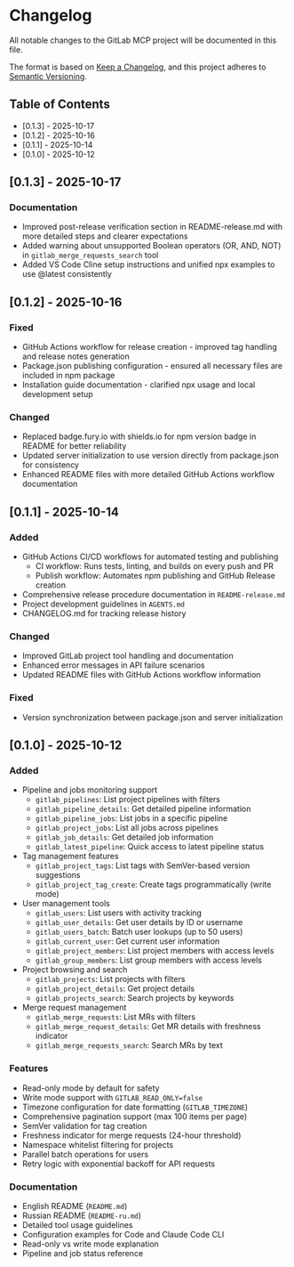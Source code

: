 # Changelog

All notable changes to the GitLab MCP project will be documented in this file.

The format is based on [Keep a Changelog](https://keepachangelog.com/en/1.0.0/),
and this project adheres to [Semantic Versioning](https://semver.org/spec/v2.0.0.html).

## Table of Contents

- [0.1.3] - 2025-10-17
- [0.1.2] - 2025-10-16
- [0.1.1] - 2025-10-14
- [0.1.0] - 2025-10-12

## [0.1.3] - 2025-10-17

### Documentation
- Improved post-release verification section in README-release.md with more detailed steps and clearer expectations
- Added warning about unsupported Boolean operators (OR, AND, NOT) in `gitlab_merge_requests_search` tool
- Added VS Code Cline setup instructions and unified npx examples to use @latest consistently

## [0.1.2] - 2025-10-16

### Fixed
- GitHub Actions workflow for release creation - improved tag handling and release notes generation
- Package.json publishing configuration - ensured all necessary files are included in npm package
- Installation guide documentation - clarified npx usage and local development setup

### Changed
- Replaced badge.fury.io with shields.io for npm version badge in README for better reliability
- Updated server initialization to use version directly from package.json for consistency
- Enhanced README files with more detailed GitHub Actions workflow documentation

## [0.1.1] - 2025-10-14

### Added
- GitHub Actions CI/CD workflows for automated testing and publishing
  - CI workflow: Runs tests, linting, and builds on every push and PR
  - Publish workflow: Automates npm publishing and GitHub Release creation
- Comprehensive release procedure documentation in `README-release.md`
- Project development guidelines in `AGENTS.md`
- CHANGELOG.md for tracking release history

### Changed
- Improved GitLab project tool handling and documentation
- Enhanced error messages in API failure scenarios
- Updated README files with GitHub Actions workflow information

### Fixed
- Version synchronization between package.json and server initialization

## [0.1.0] - 2025-10-12

### Added
- Pipeline and jobs monitoring support
  - `gitlab_pipelines`: List project pipelines with filters
  - `gitlab_pipeline_details`: Get detailed pipeline information
  - `gitlab_pipeline_jobs`: List jobs in a specific pipeline
  - `gitlab_project_jobs`: List all jobs across pipelines
  - `gitlab_job_details`: Get detailed job information
  - `gitlab_latest_pipeline`: Quick access to latest pipeline status
- Tag management features
  - `gitlab_project_tags`: List tags with SemVer-based version suggestions
  - `gitlab_project_tag_create`: Create tags programmatically (write mode)
- User management tools
  - `gitlab_users`: List users with activity tracking
  - `gitlab_user_details`: Get user details by ID or username
  - `gitlab_users_batch`: Batch user lookups (up to 50 users)
  - `gitlab_current_user`: Get current user information
  - `gitlab_project_members`: List project members with access levels
  - `gitlab_group_members`: List group members with access levels
- Project browsing and search
  - `gitlab_projects`: List projects with filters
  - `gitlab_project_details`: Get project details
  - `gitlab_projects_search`: Search projects by keywords
- Merge request management
  - `gitlab_merge_requests`: List MRs with filters
  - `gitlab_merge_request_details`: Get MR details with freshness indicator
  - `gitlab_merge_requests_search`: Search MRs by text

### Features
- Read-only mode by default for safety
- Write mode support with `GITLAB_READ_ONLY=false`
- Timezone configuration for date formatting (`GITLAB_TIMEZONE`)
- Comprehensive pagination support (max 100 items per page)
- SemVer validation for tag creation
- Freshness indicator for merge requests (24-hour threshold)
- Namespace whitelist filtering for projects
- Parallel batch operations for users
- Retry logic with exponential backoff for API requests

### Documentation
- English README (`README.md`)
- Russian README (`README-ru.md`)
- Detailed tool usage guidelines
- Configuration examples for Code and Claude Code CLI
- Read-only vs write mode explanation
- Pipeline and job status reference
